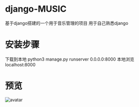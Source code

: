 # django-MUSIC
基于django搭建的一个用于音乐管理的项目
用于自己熟悉django
# 安装步骤
下载到本地 python3 manage.py runserver 0.0.0.0:8000 
本地浏览 localhost:8000
# 预览
![avatar](https://github.com/EzrealPrince/SPA-blog/tree/master/githubIMG/1.png)















